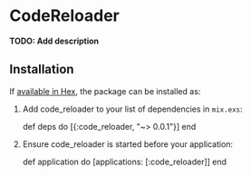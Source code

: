 # CodeReloader

**TODO: Add description**

## Installation

If [available in Hex](https://hex.pm/docs/publish), the package can be installed as:

  1. Add code_reloader to your list of dependencies in `mix.exs`:

        def deps do
          [{:code_reloader, "~> 0.0.1"}]
        end

  2. Ensure code_reloader is started before your application:

        def application do
          [applications: [:code_reloader]]
        end
